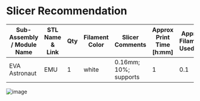 # Slicer Recommendation 

|  **Sub-Assembly / Module Name** | **STL Name & Link** | **Qty** | **Filament Color** | **Slicer Comments** | **Approx Print Time [h:mm]** | **Approx Filament Used [g]** | **Approx Filament Used [m]** |
| ---- | --- | --- | --- | --- | --- | --- | --- |
| EVA Astronaut | EMU | 1 | white | 0.16mm; 10%; supports | 1 | 0.1 | 0.1|
![image](https://user-images.githubusercontent.com/58833710/194182743-7b4524ce-1f06-443d-97c6-2496572e954b.png)
